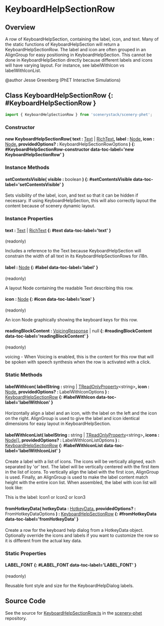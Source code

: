 # KeyboardHelpSectionRow

## Overview

A row of KeyboardHelpSection, containing the label, icon, and text. Many of the static functions of
KeyboardHelpSection will return a KeyboardHelpSectionRow. The label and icon are often grouped in an AlignGroup for
easy positioning in KeyboardHelpSection. This cannot be done in KeyboardHelpSection directly because different
labels and icons will have varying layout. For instance, see labelWithIcon vs labelWithIconList.

@author Jesse Greenberg (PhET Interactive Simulations)

## Class KeyboardHelpSectionRow {: #KeyboardHelpSectionRow }


```js
import { KeyboardHelpSectionRow } from 'scenerystack/scenery-phet';
```
### Constructor

#### new KeyboardHelpSectionRow( text : <span style="font-weight: 400;">[Text](../scenery/Text.md) | [RichText](../scenery/RichText.md)</span>, label : <span style="font-weight: 400;">[Node](../scenery/Node.md)</span>, icon : <span style="font-weight: 400;">[Node](../scenery/Node.md)</span>, providedOptions? : <span style="font-weight: 400;">KeyboardHelpSectionRowOptions</span> ) {: #KeyboardHelpSectionRow-constructor data-toc-label='new KeyboardHelpSectionRow' }

### Instance Methods

#### setContentsVisible( visible : <span style="font-weight: 400;"><span style="color: hsla(calc(var(--md-hue) + 180deg),80%,40%,1);">boolean</span></span> ) {: #setContentsVisible data-toc-label='setContentsVisible' }

Sets visibility of the label, icon, and text so that it can be hidden if necessary. If using
KeyboardHelpSection, this will also correctly layout the content because of scenery dynamic layout.

### Instance Properties

#### text : <span style="font-weight: 400;">[Text](../scenery/Text.md) | [RichText](../scenery/RichText.md)</span> {: #text data-toc-label='text' }

(readonly)

Includes a reference to the Text because KeyboardHelpSection will constrain the width of all text in its
KeyboardHelpSectionRows for i18n.

#### label : <span style="font-weight: 400;">[Node](../scenery/Node.md)</span> {: #label data-toc-label='label' }

(readonly)

A layout Node containing the readable Text describing this row.

#### icon : <span style="font-weight: 400;">[Node](../scenery/Node.md)</span> {: #icon data-toc-label='icon' }

(readonly)

An icon Node graphically showing the keyboard keys for this row.

#### readingBlockContent : <span style="font-weight: 400;">[VoicingResponse](../utterance-queue/ResponsePacket.md#VoicingResponse) | <span style="color: hsla(calc(var(--md-hue) + 180deg),80%,40%,1);">null</span></span> {: #readingBlockContent data-toc-label='readingBlockContent' }

(readonly)

voicing - When Voicing is enabled, this is the content for this row that will be spoken with speech synthesis
when the row is activated with a click.

### Static Methods

#### labelWithIcon( labelString : <span style="font-weight: 400;"><span style="color: hsla(calc(var(--md-hue) + 180deg),80%,40%,1);">string</span> | [TReadOnlyProperty](../axon/TReadOnlyProperty.md)&lt;<span style="color: hsla(calc(var(--md-hue) + 180deg),80%,40%,1);">string</span>&gt;</span>, icon : <span style="font-weight: 400;">[Node](../scenery/Node.md)</span>, providedOptions? : <span style="font-weight: 400;">LabelWithIconOptions</span> ) : <span style="font-weight: 400;">[KeyboardHelpSectionRow](../scenery-phet/KeyboardHelpSectionRow.md)</span> {: #labelWithIcon data-toc-label='labelWithIcon' }

Horizontally align a label and an icon, with the label on the left and the icon on the right. AlignGroup is used
to give the label and icon identical dimensions for easy layout in KeyboardHelpSection.

#### labelWithIconList( labelString : <span style="font-weight: 400;"><span style="color: hsla(calc(var(--md-hue) + 180deg),80%,40%,1);">string</span> | [TReadOnlyProperty](../axon/TReadOnlyProperty.md)&lt;<span style="color: hsla(calc(var(--md-hue) + 180deg),80%,40%,1);">string</span>&gt;</span>, icons : <span style="font-weight: 400;">[Node](../scenery/Node.md)[]</span>, providedOptions? : <span style="font-weight: 400;">LabelWithIconListOptions</span> ) : <span style="font-weight: 400;">[KeyboardHelpSectionRow](../scenery-phet/KeyboardHelpSectionRow.md)</span> {: #labelWithIconList data-toc-label='labelWithIconList' }

Create a label with a list of icons. The icons will be vertically aligned, each separated by 'or' text. The
label will be vertically centered with the first item in the list of icons. To vertically align the label
with the first icon, AlignGroup is used. Finally, an AlignGroup is used to make the label
content match height with the entire icon list. When assembled, the label with icon list will look like:

This is the label: Icon1 or
                   Icon2 or
                   Icon3

#### fromHotkeyData( hotkeyData : <span style="font-weight: 400;">[HotkeyData](../scenery/HotkeyData.md)</span>, providedOptions? : <span style="font-weight: 400;">FromHotkeyDataOptions</span> ) : <span style="font-weight: 400;">[KeyboardHelpSectionRow](../scenery-phet/KeyboardHelpSectionRow.md)</span> {: #fromHotkeyData data-toc-label='fromHotkeyData' }

Create a row for the keyboard help dialog from a HotkeyData object. Optionally override the icons and labels if
you want to customize the row so it is different from the actual key data.

### Static Properties

#### LABEL_FONT {: #LABEL_FONT data-toc-label='LABEL_FONT' }

(readonly)

Reusable font style and size for the KeyboardHelpDialog labels.



## Source Code

See the source for [KeyboardHelpSectionRow.ts](https://github.com/phetsims/scenery-phet/blob/main/js/keyboard/help/KeyboardHelpSectionRow.ts) in the [scenery-phet](https://github.com/phetsims/scenery-phet) repository.
